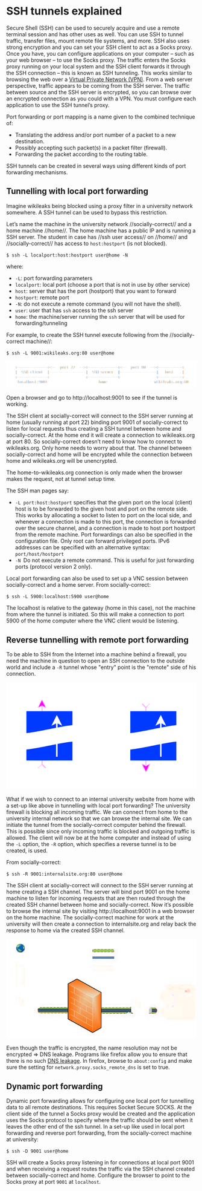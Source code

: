 # SSH tunnels explained

Secure Shell (SSH) can be used to securely acquire and use a remote terminal session and has other uses as well. You can use SSH to tunnel traffic, transfer files, mount remote file systems, and more. SSH also uses strong encryption and you can set your SSH client to act as a Socks proxy. Once you have, you can configure applications on your computer – such as your web browser – to use the Socks proxy. The traffic enters the Socks proxy running on your local system and the SSH client forwards it through the SSH connection – this is known as SSH tunneling. This works similar to browsing the web over a [Virtual Private Network (VPN)](VPN.md). From a web server perspective, traffic appears to be coming from the SSH server. The traffic between source and the SSH server is encrypted, so you can browse over an encrypted connection as you could with a VPN. You must configure each application to use the SSH tunnel’s proxy.

Port forwarding or port mapping is a name given to the combined technique of:

  * Translating the address and/or port number of a packet to a new destination.
  * Possibly accepting such packet(s) in a packet filter (firewall).
  * Forwarding the packet according to the routing table.

SSH tunnels can be created in several ways using different kinds of port forwarding mechanisms.

## Tunnelling with local port forwarding

Imagine wikileaks being blocked using a proxy filter in a university network somewhere. A SSH tunnel can be used to bypass this restriction.

Let’s name the machine in the university network //socially-correct// and a home machine //home//. The home machine has a public IP and is running a SSH server. The student in case has //ssh user access// on //home// and //socially-correct// has access to `host:hostport` (is not blocked).

```
$ ssh -L localport:host:hostport user@home -N 
```

where:

* `-L`: port forwarding parameters
* `localport`: local port (choose a port that is not in use by other service)
* `host`: server that has the port (hostport) that you want to forward
* `hostport`: remote port
* `-N`: do not execute a remote command (you will not have the shell).
* `user`: user that has `ssh` access to the ssh server
* `home`: the machine/server running the `ssh` server that will be used for forwarding/tunneling 

For example, to create the SSH tunnel execute following from the //socially-correct machine//:

```
$ ssh -L 9001:wikileaks.org:80 user@home
```

![Port forwarding](../../assets/images/port-forwarding.png)

Open a browser and go to http://localhost:9001 to see if the tunnel is working.

The SSH client at socially-correct will connect to the SSH server running at home (usually running at port 22) binding port 9001 of socially-correct to listen for local requests thus creating a SSH tunnel between home and socially-correct. At the home end it will create a connection to wikileaks.org at port 80. So socially-correct doesn’t need to know how to connect to wikileaks.org. Only home needs to worry about that. The channel between socially-correct and home will be encrypted while the connection between home and wikileaks.org will be unencrypted.

The home-to-wikileaks.org connection is only made when the browser makes the request, not at tunnel setup time.

The SSH man pages say:

* `-L port:host:hostport` specifies that the given port on the local (client) host is to be forwarded to the given host and port on the remote side. This works by allocating a socket to listen to port on the local side, and whenever a connection is made to this port, the connection is forwarded over the secure channel, and a connection is made to host port hostport from the remote machine. Port forwardings can also be specified in the configuration file. Only root can forward privileged ports. IPv6 addresses can be specified with an alternative syntax: `port/host/hostport`
* `-N `Do not execute a remote command. This is useful for just forwarding ports (protocol version 2 only).

Local port forwarding can also be used to set up a VNC session between socially-correct and a home server. From socially-correct:

```
$ ssh -L 5900:localhost:5900 user@home
```

The localhost is relative to the gateway (home in this case), not the machine from where the tunnel is initiated. So this will make a connection to port 5900 of the home computer where the VNC client would be listening. 

## Reverse tunnelling with remote port forwarding

To be able to SSH from the Internet into a machine behind a firewall, you need the machine in question to open an SSH connection to the outside world and include a `-R` tunnel whose "entry" point is the "remote" side of his connection.

![Reverse tunnelling](../../assets/images/ssh-l-r.png)

What if we wish to connect to an internal university website from home with a set-up like above in tunnelling with local port forwarding? The university firewall is blocking all incoming traffic. We can connect from home to the university internal network so that we can browse the internal site. We can initiate the tunnel from the socially-correct computer behind the firewall. This is possible since only incoming traffic is blocked and outgoing traffic is allowed. The client will now be at the home computer and instead of using the `-L` option, the `-R` option, which specifies a reverse tunnel is to be created, is used. 

From socially-correct:

```
$ ssh -R 9001:internalsite.org:80 user@home 
```

The SSH client at socially-correct will connect to the SSH server running at home creating a SSH channel. The server will bind port 9001 on the home machine to listen for incoming requests that are then routed through the created SSH channel between home and socially-correct. Now it’s possible to browse the internal site by visiting http://localhost:9001 in a web browser on the home machine. The socially-correct machine for work at the university will then create a connection to internalsite.org and relay back the response to home via the created SSH channel. 

![Remote port forwarding](../../assets/images/remoteportforwarding.png)

Even though the traffic is encrypted, the name resolution may not be encrypted => DNS leakage. Programs like firefox allow you to ensure that there is no such [DNS leakage](DNS-leaks.md). In firefox, browse to  `about:config` and make sure the setting for   `network.proxy.socks_remote_dns` is set to true.

## Dynamic port forwarding

Dynamic port forwarding allows for configuring one local port for tunnelling data to all remote destinations. This requires Socket Secure SOCKS. At the client side of the tunnel a Socks proxy would be created and the application uses the Socks protocol to specify where the traffic should be sent when it leaves the other end of the ssh tunnel. In a set-up like used in local port forwarding and reverse port forwarding, from the socially-correct machine at university:

```
$ ssh -D 9001 user@home 
```

SSH will create a Socks proxy listening in for connections at local port 9001 and when receiving a request routes the traffic via the SSH channel created between socially-correct and home. Configure the browser to point to the Socks proxy at port `9001` at `localhost`. 



 




